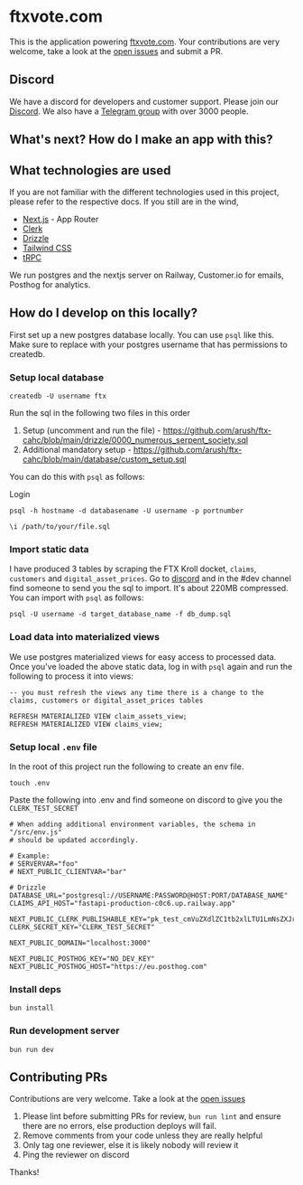 # ftxvote.com

This is the application powering [ftxvote.com](https://ftxvote.com). Your contributions are very welcome, take a look at the [open issues](https://github.com/arush/ftx-cahc/issues) and submit a PR.

## Discord

We have a discord for developers and customer support. Please join our [Discord](https://discord.gg/RfYm9S8g).
We also have a [Telegram group](https://t.me/ftxcoalition) with over 3000 people.

## What's next? How do I make an app with this?

## What technologies are used

If you are not familiar with the different technologies used in this project, please refer to the respective docs. If you still are in the wind,

- [Next.js](https://nextjs.org) - App Router
- [Clerk](https://clerk.com)
- [Drizzle](https://orm.drizzle.team)
- [Tailwind CSS](https://tailwindcss.com)
- [tRPC](https://trpc.io)

We run postgres and the nextjs server on Railway, Customer.io for emails, Posthog for analytics.

## How do I develop on this locally?

First set up a new postgres database locally. You can use `psql` like this. Make sure to replace with your postgres username that has permissions to createdb.

### Setup local database

```
createdb -U username ftx
```

Run the sql in the following two files in this order

1. Setup (uncomment and run the file) - https://github.com/arush/ftx-cahc/blob/main/drizzle/0000_numerous_serpent_society.sql
2. Additional mandatory setup - https://github.com/arush/ftx-cahc/blob/main/database/custom_setup.sql

You can do this with `psql` as follows:

Login

```
psql -h hostname -d databasename -U username -p portnumber
```

```
\i /path/to/your/file.sql
```

### Import static data

I have produced 3 tables by scraping the FTX Kroll docket, `claims`, `customers` and `digital_asset_prices`. Go to [discord](https://discord.gg/RfYm9S8g) and in the #dev channel find someone to send you the sql to import. It's about 220MB compressed. You can import with `psql` as follows:

```
psql -U username -d target_database_name -f db_dump.sql
```

### Load data into materialized views

We use postgres materialized views for easy access to processed data. Once you've loaded the above static data, log in with `psql` again and run the following to process it into views:

```
-- you must refresh the views any time there is a change to the claims, customers or digital_asset_prices tables

REFRESH MATERIALIZED VIEW claim_assets_view;
REFRESH MATERIALIZED VIEW claims_view;
```

### Setup local `.env` file

In the root of this project run the following to create an env file.

```
touch .env
```

Paste the following into .env and find someone on discord to give you the `CLERK_TEST_SECRET`

```
# When adding additional environment variables, the schema in "/src/env.js"
# should be updated accordingly.

# Example:
# SERVERVAR="foo"
# NEXT_PUBLIC_CLIENTVAR="bar"

# Drizzle
DATABASE_URL="postgresql://USERNAME:PASSWORD@HOST:PORT/DATABASE_NAME"
CLAIMS_API_HOST="fastapi-production-c0c6.up.railway.app"

NEXT_PUBLIC_CLERK_PUBLISHABLE_KEY="pk_test_cmVuZXdlZC1tb2xlLTU1LmNsZXJrLmFjY291bnRzLmRldiQ"
CLERK_SECRET_KEY="CLERK_TEST_SECRET"

NEXT_PUBLIC_DOMAIN="localhost:3000"

NEXT_PUBLIC_POSTHOG_KEY="NO_DEV_KEY"
NEXT_PUBLIC_POSTHOG_HOST="https://eu.posthog.com"

```

### Install deps

```
bun install
```

### Run development server

```
bun run dev
```

## Contributing PRs

Contributions are very welcome. Take a look at the [open issues](https://github.com/arush/ftx-cahc/issues)

1. Please lint before submitting PRs for review, `bun run lint` and ensure there are no errors, else production deploys will fail.
1. Remove comments from your code unless they are really helpful
1. Only tag one reviewer, else it is likely nobody will review it
1. Ping the reviewer on discord

Thanks!
